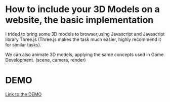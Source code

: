 # How to include your 3D Models on a website, the basic implementation
I trided to bring some 3D models to browser,using Javascript and Javascript library Three.js (Three.js makes the task much easier, highly recommend it for similar tasks).

We can also animate 3D models, applying the same concepts used in Game Development. (scene, camera, render)

# DEMO

[Link to the DEMO](https://muba00.github.io/3d-web/)